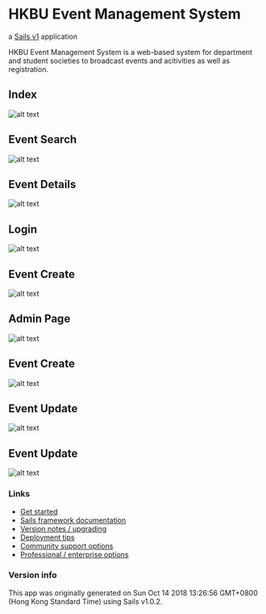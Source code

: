 # HKBU Event Management System

a [Sails v1](https://sailsjs.com) application

HKBU Event Management System is a web-based system for department and student societies to broadcast events and acitivities as well as registration.

## Index
![alt text](https://github.com/HK-KYL/sails.js-EventManagementSystem/blob/master/readme_img/index.png?raw=true)

## Event Search
![alt text](https://github.com/HK-KYL/sails.js-EventManagementSystem/blob/master/readme_img/search_page.png?raw=true)

## Event Details
![alt text](https://github.com/HK-KYL/sails.js-EventManagementSystem/blob/master/readme_img/event_details.jpg?raw=true)

## Login
![alt text](https://github.com/HK-KYL/sails.js-EventManagementSystem/blob/master/readme_img/login_page.jpg?raw=true)

## Event Create
![alt text](https://github.com/HK-KYL/sails.js-EventManagementSystem/blob/master/readme_img/create_page.png?raw=true)

## Admin Page
![alt text](https://github.com/HK-KYL/sails.js-EventManagementSystem/blob/master/readme_img/admin_page.jpg?raw=true)

## Event Create
![alt text](https://github.com/HK-KYL/sails.js-EventManagementSystem/blob/master/readme_img/create_page.png?raw=true)

## Event Update
![alt text](https://github.com/HK-KYL/sails.js-EventManagementSystem/blob/master/readme_img/update_page.jpg?raw=true)

## Event Update
![alt text](https://github.com/HK-KYL/sails.js-EventManagementSystem/blob/master/readme_img/registered_events.jpg?raw=true)

### Links

+ [Get started](https://sailsjs.com/get-started)
+ [Sails framework documentation](https://sailsjs.com/documentation)
+ [Version notes / upgrading](https://sailsjs.com/documentation/upgrading)
+ [Deployment tips](https://sailsjs.com/documentation/concepts/deployment)
+ [Community support options](https://sailsjs.com/support)
+ [Professional / enterprise options](https://sailsjs.com/enterprise)

### Version info

This app was originally generated on Sun Oct 14 2018 13:26:56 GMT+0800 (Hong Kong Standard Time) using Sails v1.0.2.
